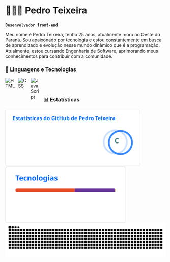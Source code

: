 # 👨🏻‍💻 Pedro Teixeira

**`Desenvolvedor front-end`**

Meu nome é Pedro Teixeira, tenho 25 anos, atualmente moro no Oeste do Paraná. Sou apaixonado por tecnologia e estou constantemente em busca de aprendizado e evolução nesse mundo dinâmico que é a programação. Atualmente, estou cursando Engenharia de Software, aprimorando meus conhecimentos para contribuir com a comunidade.


### 🤖 Linguagens e Tecnologias
<img align="left" alt="HTML" title="HTML" width="30px" style="padding-right: 10px;" src="https://cdn.jsdelivr.net/gh/devicons/devicon@latest/icons/html5/html5-original.svg"/>
<img align="left" alt="CSS" title="CSS" width="30px" style="padding-right: 10px;" src="https://cdn.jsdelivr.net/gh/devicons/devicon@latest/icons/css3/css3-original.svg"/>
<img align="left" alt="JavaScript" title="JavaScript" width="30px" style="padding-right: 10px;" src="https://cdn.jsdelivr.net/gh/devicons/devicon@latest/icons/javascript/javascript-original.svg"/>

<br/>
<br/>

### 📊 Estatísticas

<p>
  <img align="left" alt="GitHub Stats" height="177" style="padding-right: 10px;" src="github-stats.png"/>
  <img align="left" alt="GitHub Stats" height="177" src="github-langs.png"/>
</p>


<picture align="center">
  <source media="(prefers-color-scheme: dark)" srcset="https://raw.githubusercontent.com/xpedrotx/xpedrotx/output/github-contribution-grid-snake-dark.svg">
  <source media="(prefers-color-scheme: light)" srcset="https://raw.githubusercontent.com/xpedrotx/xpedrotx/output/github-contribution-grid-snake-dark.svg">
  <img align="center" alt="github contribution grid snake animation" src="https://raw.githubusercontent.com/xpedrotx/xpedrotx/output/github-contribution-grid-snake.svg">
</picture>
